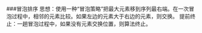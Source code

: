 ###冒泡排序
思想：使用一种“冒泡策略”把最大元素移到序列最右端。在一次冒泡过程中，相邻的元素比较。如果左边的元素大于右边的元素，则交换。
提前终止：一趟冒泡过程中，如果没有元素交换位置，则算法终止。



